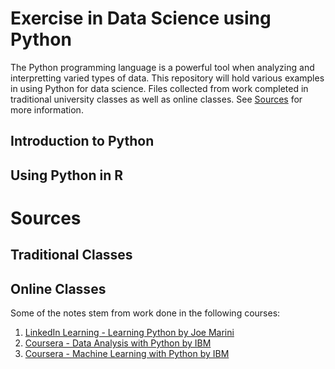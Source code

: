 # Exercise in Data Science using Python

The Python programming language is a powerful tool when analyzing and interpretting varied types of data. This repository will hold various examples in using Python for data science. Files collected from work completed in traditional university classes as well as online classes. See [Sources](#source) for more information.

## Introduction to Python

## Using Python in R

# Sources
<a name="source"></a>
## Traditional Classes

## Online Classes
Some of the notes stem from work done in the following courses:

 1. [LinkedIn Learning - Learning Python by Joe Marini](https://www.linkedin.com/learning/learning-python-2/welcome?u=50850177)
 2. [Coursera - Data Analysis with Python by IBM](https://www.coursera.org/learn/data-analysis-with-python/home/welcome)
 3. [Coursera - Machine Learning with Python by IBM](https://www.coursera.org/learn/machine-learning-with-python/home/welcome)

 
